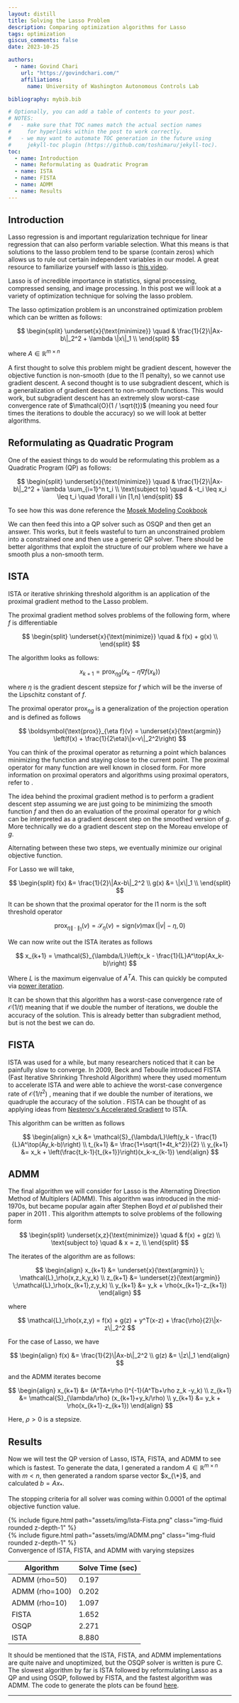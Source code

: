 ```yaml
---
layout: distill
title: Solving the Lasso Problem
description: Comparing optimization algorithms for Lasso
tags: optimization
giscus_comments: false
date: 2023-10-25

authors:
  - name: Govind Chari
    url: "https://govindchari.com/"
    affiliations:
      name: University of Washington Autonomous Controls Lab

bibliography: mybib.bib

# Optionally, you can add a table of contents to your post.
# NOTES:
#   - make sure that TOC names match the actual section names
#     for hyperlinks within the post to work correctly.
#   - we may want to automate TOC generation in the future using
#     jekyll-toc plugin (https://github.com/toshimaru/jekyll-toc).
toc:
  - name: Introduction
  - name: Reformulating as Quadratic Program
  - name: ISTA
  - name: FISTA
  - name: ADMM
  - name: Results
---
```


## Introduction

Lasso regression is and important regularization technique for linear regression that can also perform variable selection. What this means is that solutions to the lasso problem tend to be sparse (contain zeros) which allows us to rule out certain independent variables in our model. A great resource to familiarize yourself with lasso is [this video](https://www.youtube.com/watch?v=GaXfqoLR_yI&ab_channel=SteveBrunton).

Lasso is of incredible importance in statistics, signal processing, compressed sensing, and image processing. In this post we will look at a variety of optimization technique for solving the lasso problem.

The lasso optimization problem is an unconstrained optimization problem which can be written as follows:

$$
\begin{split}
    \underset{x}{\text{minimize}}
    \quad & \frac{1}{2}\|Ax-b\|_2^2 + \lambda \|x\|_1 \\
\end{split}
$$

where $A \in \mathbb{R}^{m \times n}$

A first thought to solve this problem might be gradient descent, however the objective function is non-smooth (due to the l1 penalty), so we cannot use gradient descent.
A second thought is to use subgradient descent, which is a generalization of gradient descent to non-smooth functions. This would work, but subgradient descent has an extremely slow worst-case convergence rate of $\mathcal{O}(1 / \sqrt{t})$ (meaning you need four times the iterations to double the accuracy) so we will look at better algorithms.

## Reformulating as Quadratic Program

One of the easiest things to do would be reformulating this problem as a Quadratic Program (QP) as follows:

$$
\begin{split}
    \underset{x}{\text{minimize}}
    \quad & \frac{1}{2}\|Ax-b\|_2^2 + \lambda \sum_{i=1}^n t_i \\
    \text{subject to}
    \quad & -t_i \leq x_i \leq t_i \quad \forall i \in [1,n]
\end{split}
$$

To see how this was done reference the [Mosek Modeling Cookbook](https://docs.mosek.com/modeling-cookbook/linear.html#the-ell-1-norm)

We can then feed this into a QP solver such as OSQP and then get an answer. This works, but it feels wasteful to turn an unconstrained problem into a constrained one and then use a generic QP solver. There should be better algorithms that exploit the structure of our problem where we have a smooth plus a non-smooth term.

## ISTA

ISTA or iterative shrinking threshold algorithm is an application of the proximal gradient method to the Lasso problem.

The proximal gradient method solves problems of the following form, where $f$ is differentiable

$$
\begin{split}
    \underset{x}{\text{minimize}}
    \quad & f(x) + g(x) \\
\end{split}
$$

The algorithm looks as follows:

$$
x_{k+1} = \boldsymbol{\text{prox}}_{\eta g}(x_k - \eta \nabla f(x_k))
$$

where $\eta$ is the gradient descent stepsize for $f$ which will be the inverse of the Lipschitz constant of $f$.

The proximal operator $\boldsymbol{\text{prox}}_{\eta g}$ is a generalization of the projection operation and is defined as follows

$$
\boldsymbol{\text{prox}}_{\eta f}(v) = \underset{x}{\text{argmin}} \left(f(x) + \frac{1}{2\eta}\|x-v\|_2^2\right)
$$

You can think of the proximal operator as returning a point which balances minimizing the function and staying close to the current point. The proximal operator for many function are well known in closed form. For more information on proximal operators and algorithms using proximal operators, refer to <d-cite key="Parikh2014Proximal"></d-cite>.

The idea behind the proximal gradient method is to perform a gradient descent step assuming we are just going to be minimizing the smooth function $f$ and then do an evaluation of the proximal operator for $g$ which can be interpreted as a gradient descent step on the smoothed version of $g$. More technically we do a gradient descent step on the Moreau envelope of $g$.

Alternating between these two steps, we eventually minimize our original objective function.

For Lasso we will take,

$$
\begin{split}
    f(x) &= \frac{1}{2}\|Ax-b\|_2^2 \\
    g(x) &= \|x\|_1 \\
\end{split}
$$

It can be shown that the proximal operator for the l1 norm is the soft threshold operator

$$
\boldsymbol{\text{prox}}_{\eta \|\cdot\|_1}(v) = \mathcal{S}_\eta(v) = \text{sign}(v)\max(|v|-\eta,0)
$$

We can now write out the ISTA iterates as follows

$$
x_{k+1} = \mathcal{S}_{\lambda/L}\left(x_k - \frac{1}{L}A^\top(Ax_k-b)\right)
$$

Where $L$ is the maximum eigenvalue of $A^TA$. This can quickly be computed via [power iteration](https://en.wikipedia.org/wiki/Power_iteration).

It can be shown that this algorithm has a worst-case convergence rate of $\mathcal{O}(1 / t)$ meaning that if we double the number of iterations, we double the accuracy of the solution. This is already better than subgradient method, but is not the best we can do.

## FISTA

ISTA was used for a while, but many researchers noticed that it can be painfully slow to converge. In 2009, Beck and Teboulle introduced FISTA (Fast Iterative Shrinking Threshold Algorithm) where they used momentum to accelerate ISTA and were able to achieve the worst-case convergence rate of $\mathcal{O}(1 / t^2)$ , meaning that if we double the number of iterations, we quadruple the accuracy of the solution <d-cite key="Beck2009Fast"></d-cite>. FISTA can be thought of as applying ideas from [Nesterov's Accelerated Gradient](https://web.archive.org/web/20210302210908/https://blogs.princeton.edu/imabandit/2013/04/01/acceleratedgradientdescent/) to ISTA.

This algorithm can be written as follows

$$
\begin{align}
x_k &= \mathcal{S}_{\lambda/L}\left(y_k - \frac{1}{L}A^\top(Ay_k-b)\right) \\
t_{k+1} &= \frac{1+\sqrt{1+4t_k^2}}{2} \\
y_{k+1} &= x_k + \left(\frac{t_k-1}{t_{k+1}}\right)(x_k-x_{k-1})
\end{align}
$$

## ADMM

The final algorithm we will consider for Lasso is the Alternating Direction Method of Multiplers (ADMM). This algorithm was introduced in the mid-1970s, but became popular again after Stephen Boyd _et al_ published their paper in 2011 <d-cite key="Boyd2011-lv"></d-cite>. This algorithm attempts to solve problems of the following form

$$
\begin{split}
    \underset{x,z}{\text{minimize}}
    \quad & f(x) + g(z) \\
    \text{subject to}
    \quad & x = z, \\
\end{split}
$$

The iterates of the algorithm are as follows:

$$
\begin{align}
x_{k+1} &= \underset{x}{\text{argmin}} \; \mathcal{L}_\rho(x,z_k,y_k)  \\
z_{k+1} &= \underset{z}{\text{argmin}} \;\mathcal{L}_\rho(x_{k+1},z,y_k)  \\
y_{k+1} &= y_k + \rho(x_{k+1}-z_{k+1})
\end{align}
$$

where

$$
\mathcal{L}_\rho(x,z,y) = f(x) + g(z) + y^T(x-z) + \frac{\rho}{2}\|x-z\|_2^2
$$

For the case of Lasso, we have

$$
\begin{align}
f(x) &= \frac{1}{2}\|Ax-b\|_2^2 \\
g(z) &= \|z\|_1
\end{align}
$$

and the ADMM iterates become

$$
\begin{align}
x_{k+1} &= (A^TA+\rho I)^{-1}(A^Tb+\rho z_k -y_k)  \\
z_{k+1} &= \mathcal{S}_{\lambda/\rho} (x_{k+1}+y_k/\rho)  \\
y_{k+1} &= y_k + \rho(x_{k+1}-z_{k+1})
\end{align}
$$

Here, $\rho > 0$ is a stepsize.

## Results

Now we will test the QP version of Lasso, ISTA, FISTA, and ADMM to see which is fastest. To generate the data, I generated a random $A \in \mathbb{R}^{m \times n}$ with $m < n$, then generated a random sparse vector $x_{\*}$, and calculated $b=Ax_*$.

The stopping criteria for all solver was coming within $0.0001$ of the optimal objective function value.

<div class="row mt-3">
    <div class="col-sm mt-3 mt-md-0">
        {% include figure.html path="assets/img/Ista-Fista.png" class="img-fluid rounded z-depth-1" %}
    </div>
    <div class="col-sm mt-3 mt-md-0">
        {% include figure.html path="assets/img/ADMM.png" class="img-fluid rounded z-depth-1" %}
    </div>
</div>
<div class="caption">
    Convergence of ISTA, FISTA, and ADMM with varying stepsizes
</div>

| Algorithm      | Solve Time (sec) |
| -------------- | ---------------- |
| ADMM (rho=50)  | 0.197            |
| ADMM (rho=100) | 0.202            |
| ADMM (rho=10)  | 1.097            |
| FISTA          | 1.652            |
| OSQP           | 2.271            |
| ISTA           | 8.880            |

It should be mentioned that the ISTA, FISTA, and ADMM implementations are quite naive and unoptimized, but the OSQP solver is written is pure C.
The slowest algorithm by far is ISTA followed by reformulating Lasso as a QP and using OSQP, followed by FISTA, and the fastest algorithm was ADMM. The code to generate the plots can be found [here](https://github.com/govindchari/blog-code/tree/main/lasso).

---
